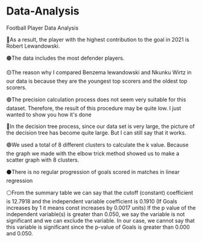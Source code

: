 # Data-Analysis

Football Player Data Analysis

🔴As a result, the player with the highest contribution to the goal in 2021 is Robert Lewandowski.

🟠The data includes the most defender players.

🟡The reason why I compared Benzema lewandowski and Nkunku Wirtz in our data is because they are the youngest top scorers and the oldest top scorers.

🟢The precision calculation process does not seem very suitable for this dataset. Therefore, the result of this procedure may be quite low. I just wanted to show you how it's done

🔵In the decision tree process, since our data set is very large, the picture of the decision tree has become quite large. But I can still say that it works.

🟣We used a total of 8 different clusters to calculate the k value. Because the graph we made with the elbow trick method showed us to make a scatter graph with 8 clusters.

⚫️There is no regular progression of goals scored in matches in linear regression

⚪️From the summary table we can say that the cutoff (constant) coefficient is 12.7918 and the independent variable coefficient is 0.1910
  (If Goals increases by 1 it means const increases by 0.0017 units) If the p value of the independent variable(s) is greater than 0.050, we say the variable is not significant and we can exclude the variable.
  In our case, we cannot say that this variable is significant since the p-value of Goals is greater than 0.000 and 0.050.
